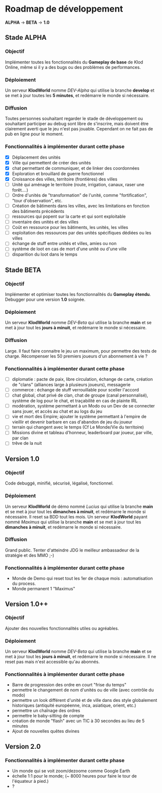 # Roadmap de développement
**ALPHA** → **BETA** → **1.0**
## Stade ALPHA
### Objectif
Implémenter toutes les fonctionnalités du **Gameplay de base** de Klod Online, même si il y a des bugs ou des problèmes de performances.
### Déploiement
Un serveur **KlodWorld** nomme *DEV-Alpha* qui utilise la branche **develop** et se met à jour toutes les **5 minutes**, et redémarre le monde si nécessaire.
### Diffusion
Toutes personnes souhaitant regarder le stade de développement ou souhaitant participer au debug sont libre de s'inscrire, mais doivent être clairement averti que le jeu n'est pas jouable. Cependant on ne fait pas de pub en ligne pour le moment.
### Fonctionnalités à implémenter durant cette phase
- [x] Déplacement des unités 
- [x] Ville qui permettent de créer des unités
- [x] chat permettant de communiquer, et de linker des coordonnées
- [x] Exploration et brouillard de guerre fonctionnel
- [x] Croissance des villes, territoire (frontières) des villes 
- [ ] Unité qui aménage le territoire (route, irrigation, canaux, raser une forêt....)
- [ ] Ordre d'unités de "transformation" de l'unité, comme "fortification", "tour d'observation", etc. 
- [ ] Création de bâtiments dans les villes, avec les limitations en fonction des bâtiments précédents
- [ ] ressources qui popent sur la carte et qui sont exploitable
- [ ] inventaire des unités et des villes
- [ ] Coût en ressource pour les bâtiments, les unités, les villes
- [ ] exploitation des ressources par des unités spécifiques dédiées ou les villes
- [ ] échange de stuff entre unités et villes, amies ou non
- [ ] système de loot en cas de mort d'une unité ou d'une ville
- [ ] disparition du loot dans le temps

## Stade BETA
### Objectif
Implémenter et optimiser toutes les fonctionnalités du **Gameplay étendu**. Debugger pour une version **1.0** soignée.
### Déploiement
Un serveur **KlodWorld** nomme *DEV-Beta* qui utilise la branche **main** et se met à jour tout les **jours à minuit**, et redémarre le monde si nécessaire.
### Diffusion
Large. Il faut faire connaitre le jeu un maximum, pour permettre des tests de  charge. Récompenser les 50 premiers joueurs d'un abonnement à vie ?
### Fonctionnalités à implémenter durant cette phase
- [ ] diplomatie : pacte de paix, libre circulation, échange de carte, création de "clans" (alliances large à plusieurs joueurs), messagerie
- [ ] commerce : échange de stuff verrouillable pour sceller l'accord
- [ ] chat global, chat privé de clan, chat de groupe (canal personnalisé), système de log pour le chat, et traçabilité en cas de plainte IRL
- [ ] modération, système permettant à un Modo ou un Dev de se connecter sans jouer, et accès au chat et au logs du jeu
- [ ] vie et mort des Empire; ajouter le système permettant à l'empire de vieillir et devenir barbare en cas d'abandon de jeu du joueur
- [ ] terrain qui changent avec le temps (Cf Le Monde/Vie du territoire)
- [ ] Missions divine et tableau d'honneur, leaderboard par joueur, par ville, par clan
- [ ] trêve de la nuit

## Version 1.0
### Objectif
Code debuggé, minifié, sécurisé, légalisé, fonctionnel.
### Déploiement
Un serveur **KlodWorld** de démo nommé *Lucius* qui utilise la branche **main** et se met à jour tout les **dimanches à minuit**, et redémarre le monde si nécessaire. Il reset sa BDD tout les mois.
Un serveur **KlodWorld** payant nommé *Maximus* qui utilise la branche **main** et se met à jour tout les **dimanches à minuit**, et redémarre le monde si nécessaire.
### Diffusion
Grand public. Tenter d'atteindre JDG le meilleur ambassadeur de la stratégie et des MMO ;-)
### Fonctionnalités à implémenter durant cette phase
 - Monde de Demo qui reset tout les 1er de chaque mois : automatisation du process.
 - Monde permanent 1 "Maximus"

## Version 1.0++
### Objectif
Ajouter des nouvelles fonctionnalités utiles ou agréables.
### Déploiement
Un serveur **KlodWorld** nomme *DEV-Beta* qui utilise la branche **main** et se met à jour tout les **jours à minuit**, et redémarre le monde si nécessaire. Il ne reset pas mais n'est accessible qu'au abonnés.
### Fonctionnalités à implémenter durant cette phase
 - Barre de progression des ordre en court "frise du temps"
 - permettre le changement de nom d'unités ou de ville (avec contrôle du modo)
 - permettre un look différent d'unité et de ville dans des style globalement historiques (antiquité européenne, inca, asiatique, orient, etc.)
 - permettre un chaînage des ordres
 - permettre le baby-sitting de compte
 - création de monde "flash" avec un TIC à 30 secondes au lieu de 5 minutes
 - Ajout de nouvelles quêtes divines

## Version 2.0
### Fonctionnalités à implémenter durant cette phase
 - Un monde qui se voit zoom/dezoome comme Google Earth
 - échelle 1:1 pour le monde; (~ 8000 heures pour faire le tour de l'équateur à pied.)
 - ?